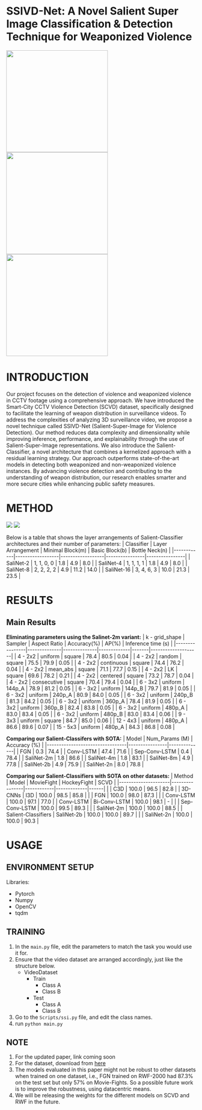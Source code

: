 # SSIVD-Net: A Novel Salient Super Image Classification \& Detection Technique for Weaponized Violence

<img src="https://github.com/Ti-Oluwanimi/Violence_Detection_Main/blob/main/Result/VGG16_3_2_output.gif" width="270" height="270"> <img src="https://github.com/Ti-Oluwanimi/Violence_Detection_Main/blob/main/Result/Inception_3_2_output.gif" width="270" height="270"> <img src="https://github.com/Ti-Oluwanimi/Violence_Detection_Main/blob/main/Result/Densenet_5_3_output%20.gif" width="270" height="270">

# INTRODUCTION
Our project focuses on the detection of violence and weaponized violence in CCTV footage using a comprehensive approach. We have introduced the Smart-City CCTV Violence Detection (SCVD) dataset, specifically designed to facilitate the learning of weapon distribution in surveillance videos. To address the complexities of analyzing 3D surveillance video, we propose a novel technique called SSIVD-Net (Salient-Super-Image for Violence Detection). Our method reduces data complexity and dimensionality while improving inference, performance, and explainability through the use of Salient-Super-Image representations. We also introduce the Salient-Classifier, a novel architecture that combines a kernelized approach with a residual learning strategy. Our approach outperforms state-of-the-art models in detecting both weaponized and non-weaponized violence instances. By advancing violence detection and contributing to the understanding of weapon distribution, our research enables smarter and more secure cities while enhancing public safety measures.

# METHOD
<img src="https://github.com/Ti-Oluwanimi/Violence_Detection_Main/blob/main/Result/sivi.png"> 
<img src="https://github.com/Ti-Oluwanimi/Violence_Detection_Main/blob/main/Result/join.png"> 

Below is a table that shows the layer arrangements of Salient-Classifier architectures and their number of parameters:
| Classifier | Layer Arrangement | Minimal Block(m) | Basic Block(b) | Bottle Neck(n) |
|------------|------------------|------------------|----------------|----------------|
| SaliNet-2  | 1, 1, 0, 0       | 1.8              | 4.9            | 8.0            |
| SaliNet-4  | 1, 1, 1, 1       | 1.8              | 4.9            | 8.0            |
| SaliNet-8  | 2, 2, 2, 2       | 4.9              | 11.2           | 14.0           |
| SaliNet-16 | 3, 4, 6, 3       | 10.0             | 21.3           | 23.5           |

# RESULTS
## Main Results
**Eliminating parameters using the Salinet-2m variant:**
| k - grid_shape | Sampler      | Aspect Ratio | Accuracy(%) | AP(%) | Inference time (s) |
|----------------|--------------|--------------|-------------|-------|--------------------|
| 4 - 2x2        | uniform      | square       | 78.4        | 80.5  | 0.04               |
| 4 - 2x2        | random       | square       | 75.5        | 79.9  | 0.05               |
| 4 - 2x2        | continuous   | square       | 74.4        | 76.2  | 0.04               |
| 4 - 2x2        | mean_abs     | square       | 71.1        | 77.7  | 0.15               |
| 4 - 2x2        | LK           | square       | 69.6        | 78.2  | 0.21               |
| 4 - 2x2        | centered     | square       | 73.2        | 78.7  | 0.04               |
| 4 - 2x2        | consecutive  | square       | 70.4        | 79.4  | 0.04               |
| 6 - 3x2        | uniform      | 144p_A       | 78.9        | 81.2  | 0.05               |
| 6 - 3x2        | uniform      | 144p_B       | 79.7        | 81.9  | 0.05               |
| 6 - 3x2        | uniform      | 240p_A       | 80.9        | 84.0  | 0.05               |
| 6 - 3x2        | uniform      | 240p_B       | 81.3        | 84.2  | 0.05               |
| 6 - 3x2        | uniform      | 360p_A       | 78.4        | 81.9  | 0.05               |
| 6 - 3x2        | uniform      | 360p_B       | 82.4        | 83.8  | 0.05               |
| 6 - 3x2        | uniform      | 480p_A       | 83.0        | 83.4  | 0.05               |
| 6 - 3x2        | uniform      | 480p_B       | 83.0        | 83.4  | 0.06               |
| 9 - 3x3        | uniform      | square       | 84.7        | 85.0  | 0.06               |
| 12 - 4x3       | uniform      | 480p_A       | 86.6        | 89.6  | 0.07               |
| 15 - 5x3       | uniform      | 480p_A       | 84.3        | 86.8  | 0.08               |

**Comparing our Salient-Classifers with SOTA:**
| Model                           | Num_Params (M) | Accuracy (%) |
|---------------------------------|----------------|--------------|
| FGN                             | 0.3            | 74.4         |
| Conv-LSTM                       | 47.4           | 71.6         |
| Sep-Conv-LSTM                   | 0.4            | 78.4         |
| SaliNet-2m                      | 1.8            | 86.6         |
| SaliNet-4m                      | 1.8            | 83.1         |
| SaliNet-8m                      | 4.9            | 77.8         |
| SaliNet-2b                      | 4.9            | 75.9         |
| SaliNet-2n                      | 8.0            | 78.8         |

**Comparing our Salient-Classifiers with SOTA on other datasets:**
| Method              | Model          | MovieFight | HockeyFight | SCVD |
|---------------------|----------------|------------|-------------|------|
|                     | C3D            | 100.0      | 96.5        | 82.8 |
| 3D-CNNs             | I3D            | 100.0      | 98.5        | 85.8 |
|                     | FGN            | 100.0      | 98.0        | 87.3 |
|                     | Conv-LSTM      | 100.0      | 97.1        | 77.0 |
| Conv-LSTM           | Bi-Conv-LSTM   | 100.0      | 98.1        | -    |
|                     | Sep-Conv-LSTM  | 100.0      | 99.5        | 89.3 |
|                     | SaliNet-2m     | 100.0      | 100.0       | 88.5 |
| Salient-Classifiers | SaliNet-2b     | 100.0      | 100.0       | 89.7 |
|                     | SaliNet-2n     | 100.0      | 100.0       | 90.3 |

# USAGE
## ENVIRONMENT SETUP
Libraries:
- Pytorch
- Numpy
- OpenCV
- tqdm

## TRAINING
1. In the ```main.py``` file, edit the parameters to match the task you would use it for.
2. Ensure that the video dataset are arranged accordingly, just like the structure below.
   - VideoDataset
      - Train
        - Class A
        - Class B
      - Test
        - Class A
        - Class B
3. Go to the ```Scripts/ssi.py``` file, and edit the class names.
4. run ```python main.py```

## NOTE

1. For the updated paper, link coming soon
2. For the dataset, download from [here](https://www.kaggle.com/datasets/75806dc0d1bc0fccd0cedaf117979ffa2f2ae5c3c7af3cdd78b9f4cc14d96013)
3. The models evaluated in this paper might not be robust to other datasets when trained on one dataset, i.e., FGN trained on RWF-2000 had 87.3% on the test set but only 57% on Movie-Fights. So a possible future work is to improve the robustness, using datacentric means.
4. We will be releasing the weights for the different models on SCVD and RWF in the future.
  
<!-- Also, if you use this repository or dataset, please make sure to cite our [paper](https://arxiv.org/abs/2207.12850). Thank you. -->
